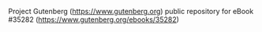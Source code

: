 Project Gutenberg (https://www.gutenberg.org) public repository for eBook #35282 (https://www.gutenberg.org/ebooks/35282)
